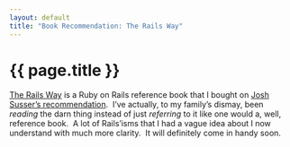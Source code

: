 ```yaml
---
layout: default
title: "Book Recommendation: The Rails Way" 
---
```

# {{ page.title }}
<p><a title="Amazon" href="http://www.amazon.com/Rails-Way-Addison-Wesley-Professional-Ruby/dp/0321445619">The Rails Way</a> is a Ruby on Rails reference book that I bought on <a href="http://blog.hasmanythrough.com/2007/12/20/book-review-the-rails-way">Josh Susser’s recommendation</a>.  I’ve actually, to my family’s dismay, been <em>reading</em> the darn thing instead of just <em>referring</em> to it like one would a, well, reference book.  A lot of Rails’isms that I had a vague idea about I now understand with much more clarity.  It will definitely come in handy soon.</p>
